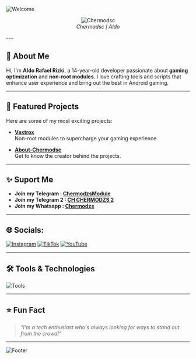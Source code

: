 
![Welcome](https://readme-typing-svg.demolab.com?font=Fira+Code&size=22&pause=1000&color=1E90FF&background=FFFFFF00&center=true&width=440&lines=Welcome+to+ChermodAldo;Developer+%7C+Creator+%7C+Innovator;Crafting+non-root+modules+for+gamers!)

<p align="center">
  <img src="https://chermodaldo.github.io/Images/Chermodsc.jpg" alt="Chermodsc" />
  <br />
  <i>Chermodsc | Aldo</i>
</p>
---

## 🚀 About Me  
Hi, I'm **Aldo Rafael Rizki**, a 14-year-old developer passionate about **gaming optimization** and **non-root modules**. I love crafting tools and scripts that enhance user experience and bring out the best in Android gaming.

---

## 🔧 Featured Projects  
Here are some of my most exciting projects:  

- **[Vextrox](https://safefileku.com/download/qSU2dRSYNxMoBl2D)**  
  Non-root modules to supercharge your gaming experience.  

- **[About-Chermodsc](https://chermodaldo.github.io/)**  
  Get to know the creator behind the projects.  

---

## ✨️ Suport Me  
- **Join my Telegram : [ChermodzsModule](https://t.me/ChermodzsModule)**
- **Join my Telegram 2 : [CH CHERMODZS 2](https://t.me/ChenelChermodzs2)**
- **Join my Whatsapp : [Chermodzs](https://whatsapp.com/channel/0029VaeRl4m1Xqucd9LGUT38)**

---

## 🌐 Socials:  
[![Instagram](https://img.shields.io/badge/Instagram-%23E4405F.svg?logo=Instagram&logoColor=white)](https://www.instagram.com/chermodsc?igsh=dHYzMm9tamE0NzFh) [![TikTok](https://img.shields.io/badge/TikTok-%23000000.svg?logo=TikTok&logoColor=white)](https://www.tiktok.com/@chermodsc) [![YouTube](https://img.shields.io/badge/YouTube-%23FF0000.svg?logo=YouTube&logoColor=white)](https://youtube.com/@chermodsc?si=RtHR73O2-uQlDjAj)

---

## 🛠️ Tools & Technologies  
![Tools](https://skillicons.dev/icons?i=android,bash,github,html,css,js)

---

## ⭐ Fun Fact  
> *"I'm a tech enthusiast who's always looking for ways to stand out from the crowd!"*

---

![Footer](https://capsule-render.vercel.app/api?type=waving&color=gradient&height=100&section=footer)
